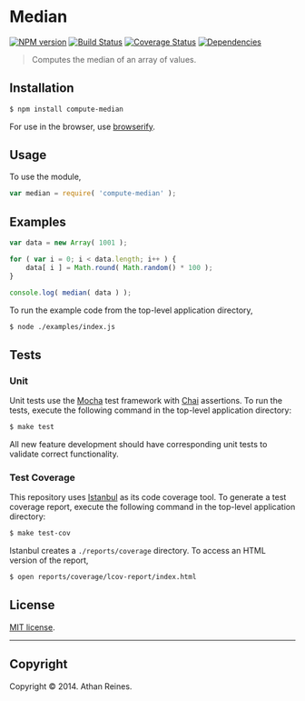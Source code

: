 Median
===
[![NPM version][npm-image]][npm-url] [![Build Status][travis-image]][travis-url] [![Coverage Status][coveralls-image]][coveralls-url] [![Dependencies][dependencies-image]][dependencies-url]

> Computes the median of an array of values.


## Installation

``` bash
$ npm install compute-median
```

For use in the browser, use [browserify](https://github.com/substack/node-browserify).


## Usage

To use the module,

``` javascript
var median = require( 'compute-median' );
```


## Examples

``` javascript
var data = new Array( 1001 );

for ( var i = 0; i < data.length; i++ ) {
	data[ i ] = Math.round( Math.random() * 100 );
}

console.log( median( data ) );
```

To run the example code from the top-level application directory,

``` bash
$ node ./examples/index.js
```


## Tests

### Unit

Unit tests use the [Mocha](http://visionmedia.github.io/mocha) test framework with [Chai](http://chaijs.com) assertions. To run the tests, execute the following command in the top-level application directory:

``` bash
$ make test
```

All new feature development should have corresponding unit tests to validate correct functionality.


### Test Coverage

This repository uses [Istanbul](https://github.com/gotwarlost/istanbul) as its code coverage tool. To generate a test coverage report, execute the following command in the top-level application directory:

``` bash
$ make test-cov
```

Istanbul creates a `./reports/coverage` directory. To access an HTML version of the report,

``` bash
$ open reports/coverage/lcov-report/index.html
```


## License

[MIT license](http://opensource.org/licenses/MIT). 


---
## Copyright

Copyright &copy; 2014. Athan Reines.


[npm-image]: http://img.shields.io/npm/v/compute-median.svg
[npm-url]: https://npmjs.org/package/compute-median

[travis-image]: http://img.shields.io/travis/compute-io/median/master.svg
[travis-url]: https://travis-ci.org/compute-io/median

[coveralls-image]: https://img.shields.io/coveralls/compute-io/median/master.svg
[coveralls-url]: https://coveralls.io/r/compute-io/median?branch=master

[dependencies-image]: http://img.shields.io/david/compute-io/median.svg
[dependencies-url]: https://david-dm.org/compute-io/median

[dev-dependencies-image]: http://img.shields.io/david/dev/compute-io/median.svg
[dev-dependencies-url]: https://david-dm.org/dev/compute-io/median

[github-issues-image]: http://img.shields.io/github/issues/compute-io/median.svg
[github-issues-url]: https://github.com/compute-io/median/issues